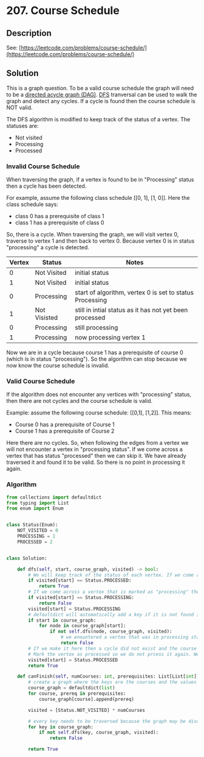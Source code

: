 # 207. Course Schedule

## Description

See: [https://leetcode.com/problems/course-schedule/](https://leetcode.com/problems/course-schedule/)

## Solution

This is a graph question. To be a valid course schedule the graph will need to be a [directed acycle graph (DAG)](../../data-structures/graph.md#directed-acyclic-graph-dag). [DFS](../../algorithms/depth-first-search-dfs.md#traversal) tranversal can be used to walk the graph and detect any cycles. If a cycle is found then the course schedule is NOT valid.

The DFS algorithm is modified to keep track of the status of a vertex. The statuses are:

* Not visited
* Processing&#x20;
* Processed

### Invalid Course Schedule

When traversing the graph, if a vertex is found to be in "Processing" status then a cycle has been detected.&#x20;

For example, assume the following class schedule \[\[0, 1], \[1, 0]]. Here the class schedule says:

* class 0 has a prerequisite of class 1
* class 1 has a prerequisite of class 0

So, there is a cycle. When traversing the graph, we will visit vertex 0, traverse to vertex 1 and then back to vertex 0. Because vertex 0 is in status "processing" a cycle is detected.

| Vertex | Status       | Notes                                                    |
| ------ | ------------ | -------------------------------------------------------- |
| 0      | Not Visited  | initial status                                           |
| 1      | Not Visited  | initial status                                           |
| 0      | Processing   | start of algorithm, vertex 0 is set to status Processing |
| 1      | Not Visisted | still in intial status as it has not yet been processed  |
| 0      | Processing   | still processing                                         |
| 1      | Processing   | now processing vertex 1                                  |

Now we are in a cycle because course 1 has a prerequisite of course 0 (which is in status "processing"). So the algorithm can stop because we now know the course schedule is invalid.

### Valid Course Schedule

If the algorithm does not encounter any vertices with "processing" status, then there are not cycles and the course schedule is valid.

Example: assume the following course schedule: \[\[0,1], \[1,2]]. This means:

* Course 0 has a prerequisite of Course 1
* Course 1 has a prerequisite of Course 2

Here there are no cycles. So, when following the edges from a vertex we will not encounter a vertex in "processing status". If we come across a vertex that has status "processed" then we can skip it. We have already traversed it and found it to be valid. So there is no point in processing it again.

### Algorithm&#x20;

```python
from collections import defaultdict
from typing import List
from enum import Enum


class Status(Enum):
    NOT_VISITED = 0
    PROCESSING = 1
    PROCESSED = 2


class Solution:

    def dfs(self, start, course_graph, visited) -> bool:
        # We will keep track of the status of each vertex. If we come across a processed vertex then we can exit as we don't need to reprocess it
        if visited[start] == Status.PROCESSED:
            return True
        # If we come across a vertex that is marked as "processing" then we have encountered a cycle. We are currently processing that vertex and one of its edges led back to it! So, we can return False as it is not a valid course schedule
        if visited[start] == Status.PROCESSING:
            return False
        visited[start] = Status.PROCESSING
        # defaultdict will automatically add a key if it is not found in the dict. The if statement is here to prevent a key from being added if it does not exist
        if start in course_graph:
            for node in course_graph[start]:
                if not self.dfs(node, course_graph, visited):
                    # we enountered a vertex that was in processing status. So a cycle exits. Return False as the course prerequisites are not valid.
                    return False
        # If we make it here then a cycle did not exist and the course prerequistes are valid.
        # Mark the vertex as processed so we do not prcess it again. We've determined this course has valid prerequisites.
        visited[start] = Status.PROCESSED
        return True

    def canFinish(self, numCourses: int, prerequisites: List[List[int]]) -> bool:
        # create a graph where the keys are the courses and the values are the prerequisites for each course
        course_graph = defaultdict(list)
        for course, prereq in prerequisites:
            course_graph[course].append(prereq)

        visited = [Status.NOT_VISITED] * numCourses

        # every key needs to be traversed because the graph may be disconnected
        for key in course_graph:
            if not self.dfs(key, course_graph, visited):
                return False

        return True

```
